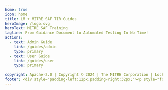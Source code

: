 ```yaml
---
home: true
icon: home
title: LM + MITRE SAF TIR Guides
heroImage: /logo.svg
heroText: MITRE SAF Training
tagline: From Guidance Document to Automated Testing In No Time!
actions:
  - text: Admin Guide
    link: /guides/admin
    type: primary
  - text: User Guide
    link: /guides/user
    type: primary
 
copyright: Apache-2.0 | Copyright © 2024 | The MITRE Corporation | Lockheed Martin
footer: <div style="padding-left:12px;padding-right:32px;"><p style="font-size:20px;font-weight:500;text-align:left;vertical-align:middle;"><a href="https://saf.mitre.org" alt="The MITRE SAF"><img src="./logo.svg" style="width:35px;vertical-align:middle;padding-right:12px;" alt="MITRE SAF Training">MITRE SAF</a></p><div style="display:flex;justify-content:center;align-items:center;"><a href="https://www.netlify.com"><img src="https://www.netlify.com/v3/img/components/netlify-color-accent.svg" style="width:80px;position:relative;top:50%;transform:translateY(-50%);" alt="Deploys by Netlify" /></a></div></div>
---
```

